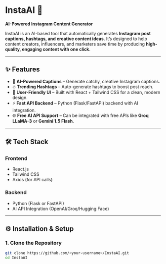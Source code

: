 # InstaAI 🚀  
**AI-Powered Instagram Content Generator**  

InstaAI is an AI-based tool that automatically generates **Instagram post captions, hashtags, and creative content ideas**. It’s designed to help content creators, influencers, and marketers save time by producing **high-quality, engaging content with one click**.

---

## ✨ **Features**
- 🧠 **AI-Powered Captions** – Generate catchy, creative Instagram captions.  
- 🔥 **Trending Hashtags** – Auto-generate hashtags to boost post reach.  
- 🎨 **User-Friendly UI** – Built with React + Tailwind CSS for a clean, modern design.  
- ⚡ **Fast API Backend** – Python (Flask/FastAPI) backend with AI integration.  
- 🌐 **Free AI API Support** – Can be integrated with free APIs like **Groq LLaMA-3** or **Gemini 1.5 Flash**.

---

## 🛠 **Tech Stack**
### **Frontend**  
- React.js  
- Tailwind CSS  
- Axios (for API calls)

### **Backend**  
- Python (Flask or FastAPI)  
- AI API Integration (OpenAI/Groq/Hugging Face)

---

## ⚙️ **Installation & Setup**
### **1. Clone the Repository**
```bash
git clone https://github.com/<your-username>/InstaAI.git
cd InstaAI
